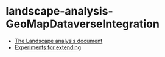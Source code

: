 # landscape-analysis-GeoMapDataverseIntegration

- [The Landscape analysis document](./LandscapeAnalysis.md)
- [Experiments for extending](./experiments/README.md)

